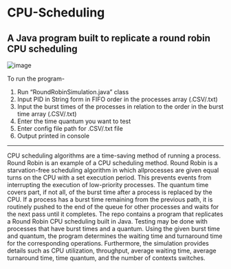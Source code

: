 # CPU-Scheduling
A Java program built to replicate a round robin CPU scheduling
-----------------------------------------------------------------------------------------------------------------------------------------
![image](https://github.com/vaderlock/CPU-Scheduling/assets/100380634/67fa365f-b5fb-43e1-9985-4e4d07ce8869)

To run the program-
1. Run “RoundRobinSimulation.java” class
2. Input PID in String form in FIFO order in the processes array (.CSV/.txt)
3. Input the burst times of the processes in relation to the order in the burst time array (.CSV/.txt)
4. Enter the time quantum you want to test
5. Enter config file path for .CSV/.txt file
5. Output printed in console
-----------------------------------------------------------------------------------------------------------------------------------------
CPU scheduling algorithms are a time-saving method of running a process. Round Robin is an example of a CPU scheduling method. Round Robin is a starvation-free scheduling algorithm in which allprocesses are given equal turns on the CPU with a set execution period. This prevents events from interrupting the execution of low-priority processes. The quantum time covers part, if not all, of the burst time after a process is replaced by the CPU. If a process has a burst time remaining from the previous path, it is routinely pushed to the end of the queue for other processes and waits for the next pass until it completes. The repo contains a program that replicates a Round Robin CPU scheduling built in Java. Testing may be done with processes that have burst times and a quantum. Using the given burst time and quantum, the program determines the waiting time and turnaround time for the corresponding operations. Furthermore, the simulation provides details such as CPU utilization, throughput, average waiting time, average turnaround time, time quantum, and the number of contexts switches.
